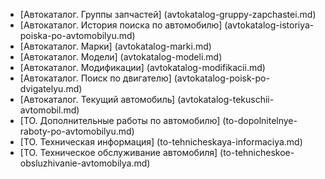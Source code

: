 ﻿* [Автокаталог. Группы запчастей] (avtokatalog-gruppy-zapchastei.md)
* [Автокаталог. История поиска по автомобилю] (avtokatalog-istoriya-poiska-po-avtomobilyu.md)
* [Автокаталог. Марки] (avtokatalog-marki.md)
* [Автокаталог. Модели] (avtokatalog-modeli.md)
* [Автокаталог. Модификации] (avtokatalog-modifikacii.md)
* [Автокаталог. Поиск по двигателю] (avtokatalog-poisk-po-dvigatelyu.md)
* [Автокаталог. Текущий автомобиль] (avtokatalog-tekuschii-avtomobil.md)
* [ТО. Дополнительные работы по автомобилю] (to-dopolnitelnye-raboty-po-avtomobilyu.md)
* [ТО. Техническая информация] (to-tehnicheskaya-informaciya.md)
* [ТО. Техническое обслуживание автомобиля] (to-tehnicheskoe-obsluzhivanie-avtomobilya.md)
